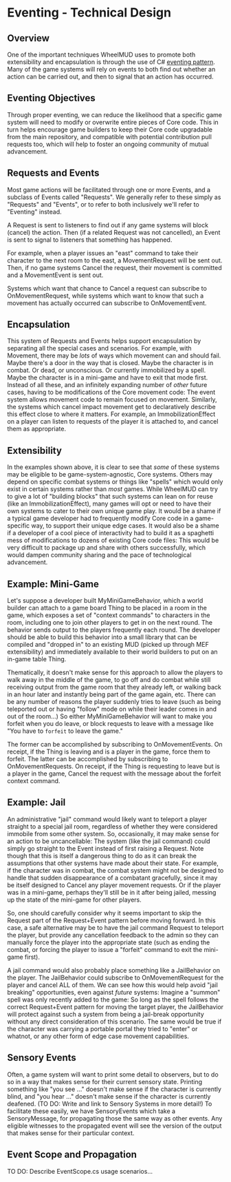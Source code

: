 # Eventing - Technical Design

## Overview
One of the important techniques WheelMUD uses to promote both extensibility and encapsulation is through the use of C# [eventing pattern](https://docs.microsoft.com/en-us/dotnet/csharp/event-pattern).
Many of the game systems will rely on events to both find out whether an action can be carried out, and then to signal that an action has occurred.

## Eventing Objectives
Through proper eventing, we can reduce the likelihood that a specific game system will need to modify or overwrite entire pieces of Core code. This in turn helps encourage game builders to keep their Core code upgradable from the main repository, and compatible with potential contribution pull requests too, which will help to foster an ongoing community of mutual advancement.

## Requests and Events
Most game actions will be facilitated through one or more Events, and a subclass of Events called "Requests".
We generally refer to these simply as "Requests" and "Events", or to refer to both inclusively we'll refer to "Eventing" instead.

A Request is sent to listeners to find out if any game systems will block (cancel) the action.
Then (if a related Request was not cancelled), an Event is sent to signal to listeners that something has happened.

For example, when a player issues an "east" command to take their character to the next room to the east, a MovementRequest will be sent out.
Then, if no game systems Cancel the request, their movement is committed and a MovementEvent is sent out.

Systems which want that chance to Cancel a request can subscribe to OnMovementRequest, while systems which want to know that such a movement has actually occurred can subscribe to OnMovementEvent.

## Encapsulation
This system of Requests and Events helps support encapsulation by separating all the special cases and scenarios.
For example, with Movement, there may be _lots_ of ways which movement can and should fail.
Maybe there's a door in the way that is closed.
Maybe the character is in combat. Or dead, or unconscious. Or currently immobilized by a spell.
Maybe the character is in a mini-game and have to exit that mode first.
Instead of all these, and an infinitely expanding number of _other_ future cases, having to be modifications of the Core movement code: The event system allows movement code to remain focused on movement.
Similarly, the systems which cancel impact movement get to declaratively describe this effect close to where it matters. For example, an ImmobilizationEffect on a player can listen to requests of the player it is attached to, and cancel them as appropriate.

## Extensibility
In the examples shown above, it is clear to see that _some_ of these systems may be eligible to be game-system-agnostic, Core systems.
Others may depend on specific combat systems or things like "spells" which would only exist in certain systems rather than _most_ games.
While WheelMUD can try to give a lot of "building blocks" that such systems can lean on for reuse (like an ImmobilizationEffect), many games will opt or need to have their own systems to cater to their own unique game play.
It would be a shame if a typical game developer had to frequently modify Core code in a game-specific way, to support their unique edge cases.
It would also be a shame if a developer of a cool piece of interactivity had to build it as a spaghetti mess of modifications to dozens of existing Core code files: This would be very difficult to package up and share with others successfully, which would dampen community sharing and the pace of technological advancement.

## Example: Mini-Game
Let's suppose a developer built MyMiniGameBehavior, which a world builder can attach to a game board Thing to be placed in a room in the game, which exposes a set of "context commands" to characters in the room, including one to join other players to get in on the next round. The behavior sends output to the players frequently each round.
The developer should be able to build this behavior into a small library that can be compiled and "dropped in" to an existing MUD (picked up through MEF extensibility) and immediately available to their world builders to put on an in-game table Thing.

Thematically, it doesn't make sense for this approach to allow the players to walk away in the middle of the game, to go off and do combat while still receiving output from the game room that they already left, or walking back in an hour later and instantly being part of the game again, etc. There can be any number of reasons the player suddenly tries to leave (such as being teleported out or having "follow" mode on while their leader comes in and out of the room...) So either MyMiniGameBehavior will want to make you forfeit when you do leave, or block requests to leave with a message like "You have to `forfeit` to leave the game."

The former can be accomplished by subscribing to OnMovementEvents. On receipt, if the Thing is leaving and is a player in the game, force them to forfeit.
The latter can be accomplished by subscribing to OnMovementRequests. On receipt, if the Thing is requesting to leave but is a player in the game, Cancel the request with the message about the forfeit context command.

## Example: Jail
An administrative "jail" command would likely want to teleport a player straight to a special jail room, regardless of whether they were considered immobile from some other system.
So, occasionally, it may make sense for an action to be uncancellable: The system (like the jail command) could simply go straight to the Event instead of first raising a Request.
Note though that this is itself a dangerous thing to do as it can break the assumptions that other systems have made about their state.
For example, if the character was in combat, the combat system might not be designed to handle that sudden disappearance of a combatant gracefully, since it may be itself designed to Cancel any player movement requests. Or if the player was in a mini-game, perhaps they'll still be in it after being jailed, messing up the state of the mini-game for other players.

So, one should carefully consider why it seems important to skip the Request part of the Request+Event pattern before moving forward. In this case, a safe alternative may be to have the jail command Request to teleport the player, but provide any cancellation feedback to the admin so they can manually force the player into the appropriate state (such as ending the combat, or forcing the player to issue a "forfeit" command to exit the mini-game first).

A jail command would also probably place something like a JailBehavior on the player. The JailBehavior could subscribe to OnMovementRequest for the player and cancel ALL of them.
We can see how this would help avoid "jail breaking" opportunities, even against _future_ systems: Imagine a "summon" spell was only recently added to the game: So long as the spell follows the correct Request+Event pattern for moving the target player, the JailBehavior will protect against such a system from being a jail-break opportunity without any direct consideration of this scenario.
The same would be true if the character was carrying a portable portal they tried to "enter" or whatnot, or any other form of edge case movement capabilities.

## Sensory Events
Often, a game system will want to print some detail to observers, but to do so in a way that makes sense for their current sensory state.
Printing something like "you see ..." doesn't make sense if the character is currently blind, and "you hear ..." doesn't make sense if the character is currently deafened.
(TO DO: Write and link to Sensory Systems in more detail!)
To facilitate these easily, we have SensoryEvents which take a SensoryMessage, for propagating those the same way as other events.
Any eligible witnesses to the propagated event will see the version of the output that makes sense for their particular context.

## Event Scope and Propagation
TO DO: Describe EventScope.cs usage scenarios...
